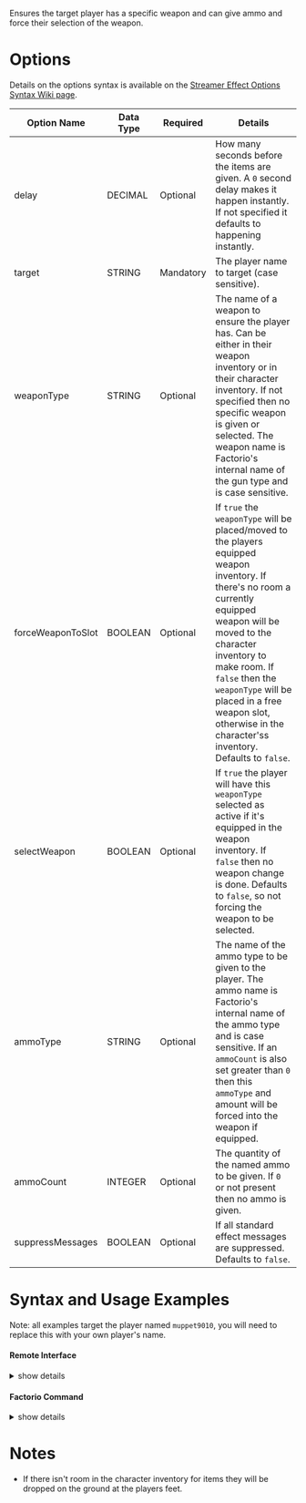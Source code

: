 Ensures the target player has a specific weapon and can give ammo and force their selection of the weapon.




# Options

Details on the options syntax is available on the [Streamer Effect Options Syntax Wiki page](https://github.com/muppet9010/factorio-muppet-streamer/wiki/Streamer-Effect-Options-Syntax).

| Option Name | Data Type | Required | Details |
| --- | --- | --- | --- |
| delay | DECIMAL | Optional | How many seconds before the items are given. A `0` second delay makes it happen instantly. If not specified it defaults to happening instantly. |
| target | STRING | Mandatory | The player name to target (case sensitive). |
| weaponType | STRING | Optional | The name of a weapon to ensure the player has. Can be either in their weapon inventory or in their character inventory. If not specified then no specific weapon is given or selected. The weapon name is Factorio's internal name of the gun type and is case sensitive. |
| forceWeaponToSlot | BOOLEAN | Optional | If `true` the `weaponType` will be placed/moved to the players equipped weapon inventory. If there's no room a currently equipped weapon will be moved to the character inventory to make room. If `false` then the `weaponType` will be placed in a free weapon slot, otherwise in the character'ss inventory. Defaults to `false`. |
| selectWeapon | BOOLEAN | Optional | If `true` the player will have this `weaponType` selected as active if it's equipped in the weapon inventory. If `false` then no weapon change is done. Defaults to `false`, so not forcing the weapon to be selected. |
| ammoType | STRING | Optional | The name of the ammo type to be given to the player. The ammo name is Factorio's internal name of the ammo type and is case sensitive. If an `ammoCount` is also set greater than `0` then this `ammoType` and amount will be forced into the weapon if equipped. |
| ammoCount | INTEGER | Optional | The quantity of the named ammo to be given. If `0` or not present then no ammo is given. |
| suppressMessages | BOOLEAN | Optional | If all standard effect messages are suppressed. Defaults to `false`. |



# Syntax and Usage Examples

Note: all examples target the player named `muppet9010`, you will need to replace this with your own player's name.

#### Remote Interface

<details><summary>show details</summary>
<p>

Remote Interface Syntax: `/sc remote.call('muppet_streamer', 'run_command', 'muppet_streamer_give_player_weapon_ammo', [OPTIONS TABLE])`

The options must be provided as a Lua table.

Examples:

| Example | Code |
| --- | --- |
| shotgun and ammo | `/sc remote.call('muppet_streamer', 'run_command', 'muppet_streamer_give_player_weapon_ammo', {target="muppet9010", weaponType="combat-shotgun", forceWeaponToSlot=true, ammoType="piercing-shotgun-shell", ammoCount=30})` |


Further details and more advanced usage of using Remote Interfaces can be found here on the [Streamer Effect Options Syntax Wiki page](https://github.com/muppet9010/factorio-muppet-streamer/wiki/Streamer-Effect-Options-Syntax).

</p>
</details>



#### Factorio Command

<details><summary>show details</summary>
<p>

Command Syntax: `/muppet_streamer_give_player_weapon_ammo [OPTIONS TABLE AS JSON STRING]`

The effect's options must be provided as a JSON string of a table.

Examples:

| Example | Code |
| --- | --- |
| shotgun and ammo | `/muppet_streamer_give_player_weapon_ammo {"target":"muppet9010", "weaponType":"combat-shotgun", "forceWeaponToSlot":true, "ammoType":"piercing-shotgun-shell", "ammoCount":30}` |

</p>
</details>



# Notes

- If there isn't room in the character inventory for items they will be dropped on the ground at the players feet.